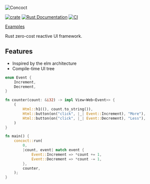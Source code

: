 ![Concoct](https://github.com/matthunz/viewbuilder/blob/main/logo.png?raw=true)

[![crate](https://img.shields.io/crates/v/concoct.svg)](https://crates.io/crates/concoct)
[![Rust Documentation](https://img.shields.io/badge/api-rustdoc-blue.svg)](https://docs.rs/crate/concoct)
[![CI](https://github.com/matthunz/concoct/actions/workflows/rust.yml/badge.svg)](https://github.com/matthunz/concoct/actions/workflows/rust.yml)

[Examples](https://github.com/concoct-rs/concoct/tree/main/examples)

Rust zero-cost reactive UI framework.

## Features
 - Inspired by the elm architecture
 - Compile-time UI tree

```rust
enum Event {
    Increment,
    Decrement,
}

fn counter(count: &i32) -> impl View<Web<Event>> {
    (
        Html::h1((), count.to_string()),
        Html::button(on("click", |_| Event::Increment), "More"),
        Html::button(on("click", |_| Event::Decrement), "Less"),
    )
}

fn main() {
    concoct::run(
        0,
        |count, event| match event {
            Event::Increment => *count += 1,
            Event::Decrement => *count -= 1,
        },
        counter,
    );
}
```

